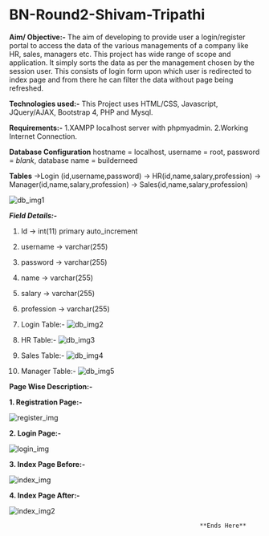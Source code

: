 # BN-Round2-Shivam-Tripathi
**Aim/ Objective:-**
The aim of developing to provide user a login/register portal to access the data of the various managements of a company like HR, sales, managers etc. This project has wide range of scope and application. It simply sorts the data as per the management chosen by the session user. This consists of login form upon which user is redirected to index page and from there he can filter the data without page being refreshed.

**Technologies used:-**
This Project uses HTML/CSS, Javascript, JQuery/AJAX, Bootstrap 4, PHP and Mysql.

**Requirements:-**
1.XAMPP localhost server with phpmyadmin.
2.Working Internet Connection.

**Database Configuration**
hostname = localhost,
username = root,
password = *blank*,
database name = builderneed

**Tables**
->Login (id,username,password)
-> HR(id,name,salary,profession)
-> Manager(id,name,salary,profession)
-> Sales(id,name,salary,profession)

![db_img1](https://user-images.githubusercontent.com/76531352/120432970-509f6200-c398-11eb-8c7e-ff932808e160.png)


**_Field Details:-_**
1. Id -> int(11) primary auto_increment
2. username -> varchar(255)
3. password -> varchar(255)
4. name -> varchar(255)
5. salary -> varchar(255)
6. profession -> varchar(255)

1. Login Table:- ![db_img2](https://user-images.githubusercontent.com/76531352/120433118-7b89b600-c398-11eb-9d1e-231f4d318f6f.png)
2. HR Table:- ![db_img3](https://user-images.githubusercontent.com/76531352/120433227-9b20de80-c398-11eb-8d71-79f93d49f566.png)
3. Sales Table:- ![db_img4](https://user-images.githubusercontent.com/76531352/120433288-ab38be00-c398-11eb-8592-4842098f15a7.png)
4. Manager Table:- ![db_img5](https://user-images.githubusercontent.com/76531352/120433355-bee42480-c398-11eb-9002-348ccbb30e5b.png)

**Page Wise Description:-**

**1. Registration Page:-** 

![register_img](https://user-images.githubusercontent.com/76531352/120431817-a115c000-c396-11eb-83ac-766419b99d95.png)

**2. Login Page:-**

![login_img](https://user-images.githubusercontent.com/76531352/120432069-ffdb3980-c396-11eb-8aa2-548a31e4db94.png)

**3. Index Page Before:-** 

![index_img](https://user-images.githubusercontent.com/76531352/120432115-14b7cd00-c397-11eb-9780-a3a3031e97fb.png)

**4. Index Page After:-** 

![index_img2](https://user-images.githubusercontent.com/76531352/120432175-2c8f5100-c397-11eb-9234-0f908be18788.png)

                                                                          
                                                         **Ends Here**

